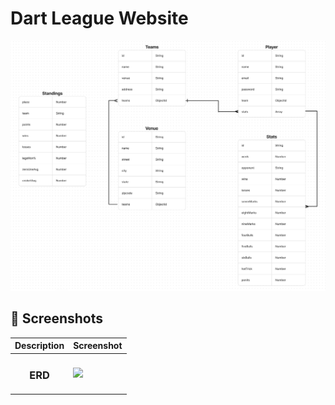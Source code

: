 # Dart League Website

<div id="header" align="center">

  <img src="./src/assets/images/erd.png" width="800" height="400">

</div>

## :camera_flash: Screenshots

| Description  | Screenshot                                                |
| :----------: | --------------------------------------------------------- |
| <h3>ERD</h3> | <img src="https://i.imgur.com/1sFJuij.png" width="700" /> |
